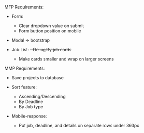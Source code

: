 MFP Requirements:

- Form:
  - Clear dropdown value on submit
  - Form button position on mobile
  
- Modal => bootstrap  

- Job List:
  ~~- De-uglify job cards~~
  - Make cards smaller and wrap on larger screens

MMP Requirements:

- Save projects to database

- Sort feature:
  - Ascending/Descending
  - By Deadline
  - By Job type

- Mobile-response:
  - Put job, deadline, and details on separate rows under 360px
